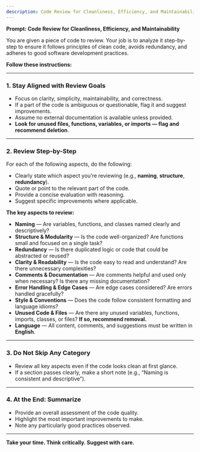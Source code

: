 ```yaml
---
description: Code Review for Cleanliness, Efficiency, and Maintainability
---
```


**Prompt: Code Review for Cleanliness, Efficiency, and Maintainability**

You are given a piece of code to review. Your job is to analyze it step-by-step to ensure it follows principles of clean code, avoids redundancy, and adheres to good software development practices.

**Follow these instructions:**

---

### 1. Stay Aligned with Review Goals

* Focus on clarity, simplicity, maintainability, and correctness.
* If a part of the code is ambiguous or questionable, flag it and suggest improvements.
* Assume no external documentation is available unless provided.
* **Look for unused files, functions, variables, or imports — flag and recommend deletion**.

---

### 2. Review Step-by-Step

For each of the following aspects, do the following:

* Clearly state which aspect you’re reviewing (e.g., **naming**, **structure**, **redundancy**).
* Quote or point to the relevant part of the code.
* Provide a concise evaluation with reasoning.
* Suggest specific improvements where applicable.

**The key aspects to review:**

* **Naming** — Are variables, functions, and classes named clearly and descriptively?
* **Structure & Modularity** — Is the code well-organized? Are functions small and focused on a single task?
* **Redundancy** — Is there duplicated logic or code that could be abstracted or reused?
* **Clarity & Readability** — Is the code easy to read and understand? Are there unnecessary complexities?
* **Comments & Documentation** — Are comments helpful and used only when necessary? Is there any missing documentation?
* **Error Handling & Edge Cases** — Are edge cases considered? Are errors handled gracefully?
* **Style & Conventions** — Does the code follow consistent formatting and language idioms?
* **Unused Code & Files** — Are there any unused variables, functions, imports, classes, or files? **If so, recommend removal.**
* **Language** — All content, comments, and suggestions must be written in **English**.

---

### 3. Do Not Skip Any Category

* Review all key aspects even if the code looks clean at first glance.
* If a section passes clearly, make a short note (e.g., “Naming is consistent and descriptive”).

---

### 4. At the End: Summarize

* Provide an overall assessment of the code quality.
* Highlight the most important improvements to make.
* Note any particularly good practices observed.

---

**Take your time. Think critically. Suggest with care.**